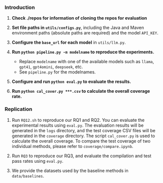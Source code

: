 ### Introduction

1. **Check ./repos for information of cloning the repos for evaluation**
2. **Set file paths in `utils/configs.py`**, including the Java and Maven environment paths (absolute paths are required) and the model `API_KEY`.
3. **Configure the `base_url` for each model** in `utils/llm.py`.
4. **Run `python pipeline.py -m modelname` to reproduce the experiments.**

   * Replace `modelname` with one of the available models such as `llama`, `gpt41`, `gpt4omini`, `deepseek`, etc.
   * See `pipeline.py` for the modelnames.
5. **Configure and run `python eval.py` to evaluate the results.**
6. **Run `python cal_cover.py ***.csv` to calculate the overall coverage rate.**

### Replication
1. Run `RQ12.sh` to reproduce our RQ1 and RQ2. You can evaluate the experimental results using `eval.py`. The evaluation results will be generated in the `logs` directory, and the test coverage CSV files will be generated in the `coverage` directory. The script `cal_cover.py` is used to calculate the overall coverage. To compare the test coverage of two individual methods, please refer to `coverage/compare.ipynb`.

2. Run `RQ3` to reproduce our RQ3, and evaluate the compilation and test pass rates using `eval.py`.

3. We provide the datasets used by the baseline methods in `data/baselines`.
